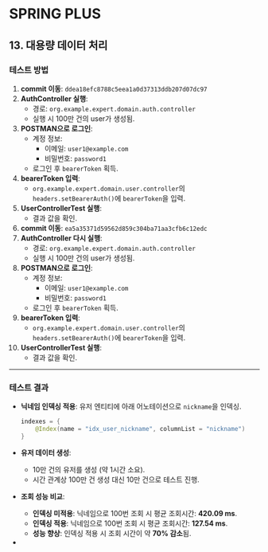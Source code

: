 # SPRING PLUS

## 13. 대용량 데이터 처리

### 테스트 방법

1. **commit 이동**: `ddea18efc8788c5eea1a0d37313ddb207d07dc97`
2. **AuthController 실행**:
    - 경로: `org.example.expert.domain.auth.controller`
    - 실행 시 100만 건의 user가 생성됨.
3. **POSTMAN으로 로그인**:
    - 계정 정보:
        - 이메일: `user1@example.com`
        - 비밀번호: `password1`
    - 로그인 후 `bearerToken` 획득.
4. **bearerToken 입력**:
    - `org.example.expert.domain.user.controller`의 `headers.setBearerAuth()`에 `bearerToken`을 입력.
5. **UserControllerTest 실행**:
    - 결과 값을 확인.
6. **commit 이동**: `ea5a35371d59562d859c304ba71aa3cfb6c12edc`
7. **AuthController 다시 실행**:
    - 경로: `org.example.expert.domain.auth.controller`
    - 실행 시 100만 건의 user가 생성됨.
8. **POSTMAN으로 로그인**:
    - 계정 정보:
        - 이메일: `user1@example.com`
        - 비밀번호: `password1`
    - 로그인 후 `bearerToken` 획득.
9. **bearerToken 입력**:
    - `org.example.expert.domain.user.controller`의 `headers.setBearerAuth()`에 `bearerToken`을 입력.
10. **UserControllerTest 실행**:
    - 결과 값을 확인.

---

### 테스트 결과

- **닉네임 인덱싱 적용**:
  유저 엔티티에 아래 어노테이션으로 `nickname`을 인덱싱.
  ```java
  indexes = {
      @Index(name = "idx_user_nickname", columnList = "nickname")
  }
  ```

- **유저 데이터 생성**:
    - 10만 건의 유저를 생성 (약 1시간 소요).
    - 시간 관계상 100만 건 생성 대신 10만 건으로 테스트 진행.

- **조회 성능 비교**:
    - **인덱싱 미적용**: 닉네임으로 100번 조회 시 평균 조회시간: **420.09 ms**.
    - **인덱싱 적용**: 닉네임으로 100번 조회 시 평균 조회시간: **127.54 ms**.
    - **성능 향상**: 인덱싱 적용 시 조회 시간이 약 **70% 감소**됨.

-
